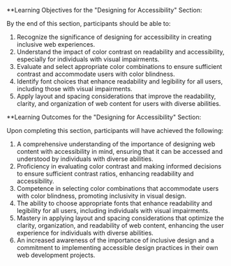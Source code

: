 **Learning Objectives for the "Designing for Accessibility" Section:

By the end of this section, participants should be able to:

1. Recognize the significance of designing for accessibility in creating inclusive web experiences.
2. Understand the impact of color contrast on readability and accessibility, especially for individuals with visual impairments.
3. Evaluate and select appropriate color combinations to ensure sufficient contrast and accommodate users with color blindness.
4. Identify font choices that enhance readability and legibility for all users, including those with visual impairments.
5. Apply layout and spacing considerations that improve the readability, clarity, and organization of web content for users with diverse abilities.

**Learning Outcomes for the "Designing for Accessibility" Section:

Upon completing this section, participants will have achieved the following:

1. A comprehensive understanding of the importance of designing web content with accessibility in mind, ensuring that it can be accessed and understood by individuals with diverse abilities.
2. Proficiency in evaluating color contrast and making informed decisions to ensure sufficient contrast ratios, enhancing readability and accessibility.
3. Competence in selecting color combinations that accommodate users with color blindness, promoting inclusivity in visual design.
4. The ability to choose appropriate fonts that enhance readability and legibility for all users, including individuals with visual impairments.
5. Mastery in applying layout and spacing considerations that optimize the clarity, organization, and readability of web content, enhancing the user experience for individuals with diverse abilities.
6. An increased awareness of the importance of inclusive design and a commitment to implementing accessible design practices in their own web development projects.